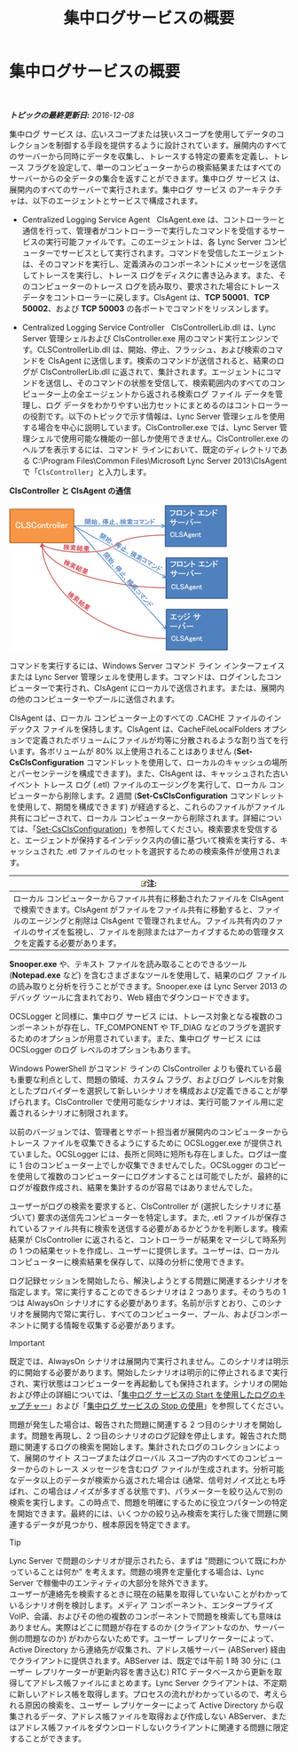 ﻿---
title: 集中ログサービスの概要
TOCTitle: 集中ログサービスの概要
ms:assetid: 975718a0-f3e3-404d-9453-6224e73bfdd0
ms:mtpsurl: https://technet.microsoft.com/ja-jp/library/JJ688145(v=OCS.15)
ms:contentKeyID: 49887062
ms.date: 12/10/2016
mtps_version: v=OCS.15
ms.translationtype: HT
---

# 集中ログサービスの概要

 

_**トピックの最終更新日:** 2016-12-08_

集中ログ サービス は、広いスコープまたは狭いスコープを使用してデータのコレクションを制御する手段を提供するように設計されています。展開内のすべてのサーバーから同時にデータを収集し、トレースする特定の要素を定義し、トレース フラグを設定して、単一のコンピューターからの検索結果またはすべてのサーバーからの全データの集合を返すことができます。集中ログ サービス は、展開内のすべてのサーバーで実行されます。集中ログ サービス のアーキテクチャは、以下のエージェントとサービスで構成されます。

  - Centralized Logging Service Agent   ClsAgent.exe は、コントローラーと通信を行って、管理者がコントローラーで実行したコマンドを受信するサービスの実行可能ファイルです。このエージェントは、各 Lync Server コンピューターでサービスとして実行されます。コマンドを受信したエージェントは、そのコマンドを実行し、定義済みのコンポーネントにメッセージを送信してトレースを実行し、トレース ログをディスクに書き込みます。また、そのコンピューターのトレース ログを読み取り、要求された場合にトレース データをコントローラーに戻します。ClsAgent は、**TCP 50001**、**TCP 50002**、および **TCP 50003** の各ポートでコマンドをリッスンします。

  - Centralized Logging Service Controller   ClsControllerLib.dll は、Lync Server 管理シェルおよび ClsController.exe 用のコマンド実行エンジンです。CLSControllerLib.dll は、開始、停止、フラッシュ、および検索のコマンドを ClsAgent に送信します。検索のコマンドが送信されると、結果のログが ClsControllerLib.dll に返されて、集計されます。エージェントにコマンドを送信し、そのコマンドの状態を受信して、検索範囲内のすべてのコンピューター上の全エージェントから返される検索ログ ファイル データを管理し、ログ データをわかりやすい出力セットにまとめるのはコントローラーの役割です。以下のトピックで示す情報は、Lync Server 管理シェルを使用する場合を中心に説明しています。ClsController.exe では、Lync Server 管理シェルで使用可能な機能の一部しか使用できません。ClsController.exe のヘルプを表示するには、コマンド ラインにおいて、既定のディレクトリである C:\\Program Files\\Common Files\\Microsoft Lync Server 2013\\ClsAgent で「`ClsController`」と入力します。

**ClsController と ClsAgent の通信**

![CLSController と CLSAgent の間の関係.](images/JJ688145.68c90811-5cf9-4a84-95b7-ea9ffc61eac4(OCS.15).jpg "CLSController と CLSAgent の間の関係.")

コマンドを実行するには、Windows Server コマンド ライン インターフェイスまたは Lync Server 管理シェルを使用します。コマンドは、ログインしたコンピューターで実行され、ClsAgent にローカルで送信されます。または、展開内の他のコンピューターやプールに送信されます。

ClsAgent は、ローカル コンピューター上のすべての .CACHE ファイルのインデックス ファイルを保持します。ClsAgent は、CacheFileLocalFolders オプションで定義されたボリュームにファイルが均等に分散されるような割り当てを行います。各ボリュームが 80% 以上使用されることはありません (**Set-CsClsConfiguration** コマンドレットを使用して、ローカルのキャッシュの場所とパーセンテージを構成できます)。また、ClsAgent は、キャッシュされた古いイベント トレース ログ (.etl) ファイルのエージングを実行して、ローカル コンピューターから削除します。2 週間 (**Set-CsClsConfiguration** コマンドレットを使用して、期間を構成できます) が経過すると、これらのファイルがファイル共有にコピーされて、ローカル コンピューターから削除されます。詳細については、「[Set-CsClsConfiguration](https://docs.microsoft.com/en-us/powershell/module/skype/Set-CsClsConfiguration)」を参照してください。検索要求を受信すると、エージェントが保持するインデックス内の値に基づいて検索を実行する、キャッシュされた .etl ファイルのセットを選択するための検索条件が使用されます。

<table>
<thead>
<tr class="header">
<th><img src="images/Gg412781.note(OCS.15).gif" title="note" alt="note" />注:</th>
</tr>
</thead>
<tbody>
<tr class="odd">
<td>ローカル コンピューターからファイル共有に移動されたファイルを ClsAgent で検索できます。ClsAgent がファイルをファイル共有に移動すると、ファイルのエージングと削除は ClsAgent で管理されません。ファイル共有内のファイルのサイズを監視し、ファイルを削除またはアーカイブするための管理タスクを定義する必要があります。</td>
</tr>
</tbody>
</table>


**Snooper.exe** や、テキスト ファイルを読み取ることのできるツール (**Notepad.exe** など) を含むさまざまなツールを使用して、結果のログ ファイルの読み取りと分析を行うことができます。Snooper.exe は Lync Server 2013 のデバッグ ツールに含まれており、Web 経由でダウンロードできます。

OCSLogger と同様に、集中ログ サービス には、トレース対象となる複数のコンポーネントが存在し、TF\_COMPONENT や TF\_DIAG などのフラグを選択するためのオプションが用意されています。また、集中ログ サービス には OCSLogger のログ レベルのオプションもあります。

Windows PowerShell がコマンド ラインの ClsController よりも優れている最も重要な利点として、問題の領域、カスタム フラグ、およびログ レベルを対象としたプロバイダーを選択して新しいシナリオを構成および定義できることが挙げられます。ClsController で使用可能なシナリオは、実行可能ファイル用に定義されるシナリオに制限されます。

以前のバージョンでは、管理者とサポート担当者が展開内のコンピューターからトレース ファイルを収集できるようにするために OCSLogger.exe が提供されていました。OCSLogger には、長所と同時に短所も存在しました。ログは一度に 1 台のコンピューター上でしか収集できませんでした。OCSLogger のコピーを使用して複数のコンピューターにログオンすることは可能でしたが、最終的にログが複数作成され、結果を集計するのが容易ではありませんでした。

ユーザーがログの検索を要求すると、ClsController が (選択したシナリオに基づいて) 要求の送信先コンピューターを特定します。また, .etl ファイルが保存されているファイル共有に検索を送信する必要があるかどうかを判断します。検索結果が ClsController に返されると、コントローラーが結果をマージして時系列の 1 つの結果セットを作成し、ユーザーに提供します。ユーザーは、ローカル コンピューターに検索結果を保存して、以降の分析に使用できます。

ログ記録セッションを開始したら、解決しようとする問題に関連するシナリオを指定します。常に実行することのできるシナリオは 2 つあります。そのうちの 1 つは AlwaysOn シナリオにする必要があります。名前が示すとおり、このシナリオを展開内で常に実行し、すべてのコンピューター、プール、およびコンポーネントに関する情報を収集する必要があります。


> [!IMPORTANT]
> 既定では、AlwaysOn シナリオは展開内で実行されません。このシナリオは明示的に開始する必要があります。開始したシナリオは明示的に停止されるまで実行され、実行状態はコンピューターを再起動しても保持されます。シナリオの開始および停止の詳細については、「<A href="lync-server-2013-using-start-for-the-centralized-logging-service-to-capture-logs.md">集中ログ サービスの Start を使用したログのキャプチャー</A>」および「<A href="lync-server-2013-using-stop-for-the-centralized-logging-service.md">集中ログ サービスの Stop の使用</A>」を参照してください。



問題が発生した場合は、報告された問題に関連する 2 つ目のシナリオを開始します。問題を再現し、2 つ目のシナリオのログ記録を停止します。報告された問題に関連するログの検索を開始します。集計されたログのコレクションによって、展開のサイト スコープまたはグローバル スコープ内のすべてのコンピューターからのトレース メッセージを含むログ ファイルが生成されます。分析可能なデータ以上のデータが検索から返された場合は (通常、信号対ノイズ比とも呼ばれ、この場合はノイズが多すぎる状態です)、パラメーターを絞り込んで別の検索を実行します。この時点で、問題を明確にするために役立つパターンの特定を開始できます。最終的には、いくつかの絞り込み検索を実行した後で問題に関連するデータが見つかり、根本原因を特定できます。


> [!TIP]
> Lync Server で問題のシナリオが提示されたら、まずは "問題について既にわかっていることは何か" を考えます。問題の境界を定量化する場合は、Lync Server で稼働中のエンティティの大部分を除外できます。<BR>ユーザーが連絡先を検索するときに現在の結果を取得していないことがわかっているシナリオ例を検討します。メディア コンポーネント、エンタープライズ VoIP、会議、およびその他の複数のコンポーネントで問題を検索しても意味はありません。実際はどこに問題が存在するのか (クライアントなのか、サーバー側の問題なのか) がわからないためです。ユーザー レプリケーターによって、Active Directory から連絡先が収集され、アドレス帳サーバー (ABServer) 経由でクライアントに提供されます。ABServer は、既定では午前 1 時 30 分に (ユーザー レプリケーターが更新内容を書き込む) RTC データベースから更新を取得してアドレス帳ファイルにまとめます。Lync Server クライアントは、不定期に新しいアドレス帳を取得します。プロセスの流れがわかっているので、考えられる原因の検索を、ユーザー レプリケーターによって Active Directory から収集されるデータ、アドレス帳ファイルを取得および作成しない ABServer、またはアドレス帳ファイルをダウンロードしないクライアントに関連する問題に限定することができます。


